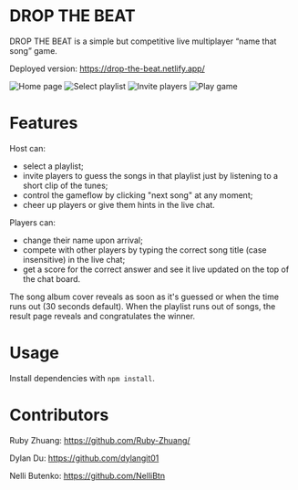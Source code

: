 # DROP THE BEAT

DROP THE BEAT is a simple but competitive live multiplayer “name that song” game.

Deployed version: https://drop-the-beat.netlify.app/

![Home page](http://full/path/to/img.jpg "Optional title")
![Select playlist](http://full/path/to/img.jpg "Optional title")
![Invite players](http://full/path/to/img.jpg "Optional title")
![Play game](http://full/path/to/img.jpg "Optional title")

# Features
Host can:
- select a playlist; 
- invite players to guess the songs in that playlist just by listening to a short clip of the tunes;
- control the gameflow by clicking "next song" at any moment;
- cheer up players or give them hints in the live chat.

Players can:
- change their name upon arrival;
- compete with other players by typing the correct song title (case  insensitive) in the live chat;
- get a score for the correct answer and see it live updated on the top of the chat board.

The song album cover reveals as soon as it's guessed or when the time runs out (30 seconds default). 
When the playlist runs out of songs, the result page reveals and congratulates the winner.

# Usage

Install dependencies with `npm install`.

# Contributors

Ruby Zhuang: https://github.com/Ruby-Zhuang/

Dylan Du: https://github.com/dylangit01

Nelli Butenko: https://github.com/NelliBtn
